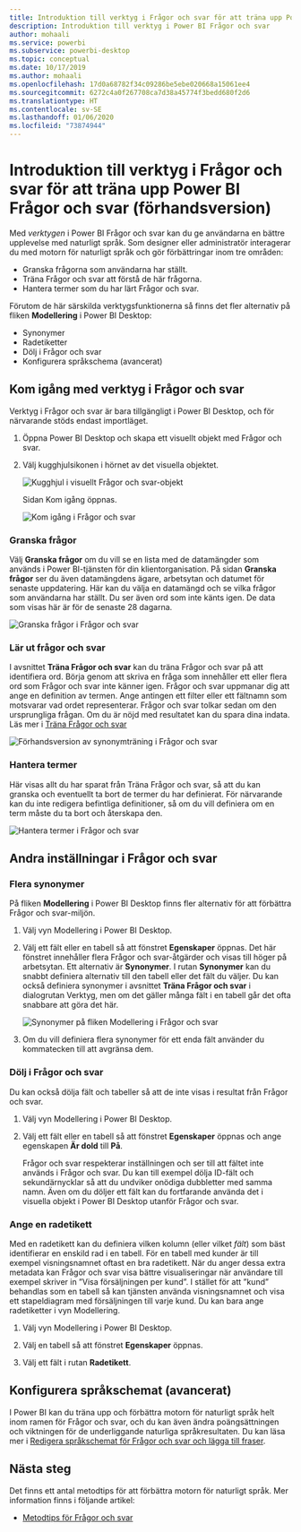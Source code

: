```yaml
---
title: Introduktion till verktyg i Frågor och svar för att träna upp Power BI Frågor och svar (förhandsversion)
description: Introduktion till verktyg i Power BI Frågor och svar
author: mohaali
ms.service: powerbi
ms.subservice: powerbi-desktop
ms.topic: conceptual
ms.date: 10/17/2019
ms.author: mohaali
ms.openlocfilehash: 17d0a68782f34c09286be5ebe020668a15061ee4
ms.sourcegitcommit: 6272c4a0f267708ca7d38a45774f3bedd680f2d6
ms.translationtype: HT
ms.contentlocale: sv-SE
ms.lasthandoff: 01/06/2020
ms.locfileid: "73874944"
---
```

# <a name="intro-to-qa-tooling-to-train-power-bi-qa-preview"></a>Introduktion till verktyg i Frågor och svar för att träna upp Power BI Frågor och svar (förhandsversion)

Med *verktygen* i Power BI Frågor och svar kan du ge användarna en bättre upplevelse med naturligt språk. Som designer eller administratör interagerar du med motorn för naturligt språk och gör förbättringar inom tre områden: 

- Granska frågorna som användarna har ställt.
- Träna Frågor och svar att förstå de här frågorna.
- Hantera termer som du har lärt Frågor och svar.

Förutom de här särskilda verktygsfunktionerna så finns det fler alternativ på fliken **Modellering** i Power BI Desktop:  

- Synonymer
- Radetiketter
- Dölj i Frågor och svar
- Konfigurera språkschema (avancerat)

## <a name="get-started-with-qa-tooling"></a>Kom igång med verktyg i Frågor och svar

Verktyg i Frågor och svar är bara tillgängligt i Power BI Desktop, och för närvarande stöds endast importläget.

1. Öppna Power BI Desktop och skapa ett visuellt objekt med Frågor och svar. 
2. Välj kugghjulsikonen i hörnet av det visuella objektet. 

    ![Kugghjul i visuellt Frågor och svar-objekt](media/qna-visual-gear.png)

    Sidan Kom igång öppnas.  

    ![Kom igång i Frågor och svar](media/qna-tooling-dialog.png)

### <a name="review-questions"></a>Granska frågor

Välj **Granska frågor** om du vill se en lista med de datamängder som används i Power BI-tjänsten för din klientorganisation. På sidan **Granska frågor** ser du även datamängdens ägare, arbetsytan och datumet för senaste uppdatering. Här kan du välja en datamängd och se vilka frågor som användarna har ställt. Du ser även ord som inte känts igen. De data som visas här är för de senaste 28 dagarna.

![Granska frågor i Frågor och svar](media/qna-tooling-review-questions.png)

### <a name="teach-qa"></a>Lär ut frågor och svar

I avsnittet **Träna Frågor och svar** kan du träna Frågor och svar på att identifiera ord. Börja genom att skriva en fråga som innehåller ett eller flera ord som Frågor och svar inte känner igen. Frågor och svar uppmanar dig att ange en definition av termen. Ange antingen ett filter eller ett fältnamn som motsvarar vad ordet representerar. Frågor och svar tolkar sedan om den ursprungliga frågan. Om du är nöjd med resultatet kan du spara dina indata. Läs mer i [Träna Frågor och svar](q-and-a-tooling-teach-q-and-a.md)

![Förhandsversion av synonymträning i Frågor och svar](media/qna-tooling-teach-fixpreview.png)

### <a name="manage-terms"></a>Hantera termer

Här visas allt du har sparat från Träna Frågor och svar, så att du kan granska och eventuellt ta bort de termer du har definierat. För närvarande kan du inte redigera befintliga definitioner, så om du vill definiera om en term måste du ta bort och återskapa den.

![Hantera termer i Frågor och svar](media/qna-manage-terms.png)

## <a name="other-qa-settings"></a>Andra inställningar i Frågor och svar

### <a name="bulk-synonyms"></a>Flera synonymer

På fliken **Modellering** i Power BI Desktop finns fler alternativ för att förbättra Frågor och svar-miljön. 

1. Välj vyn Modellering i Power BI Desktop.

2. Välj ett fält eller en tabell så att fönstret **Egenskaper** öppnas.  Det här fönstret innehåller flera Frågor och svar-åtgärder och visas till höger på arbetsytan. Ett alternativ är **Synonymer**. I rutan **Synonymer** kan du snabbt definiera alternativ till den tabell eller det fält du väljer. Du kan också definiera synonymer i avsnittet **Träna Frågor och svar** i dialogrutan Verktyg, men om det gäller många fält i en tabell går det ofta snabbare att göra det här.

    ![Synonymer på fliken Modellering i Frågor och svar](media/qna-modelling-pane-synonyms.png)

3. Om du vill definiera flera synonymer för ett enda fält använder du kommatecken till att avgränsa dem.

### <a name="hide-from-qa"></a>Dölj i Frågor och svar

Du kan också dölja fält och tabeller så att de inte visas i resultat från Frågor och svar. 

1. Välj vyn Modellering i Power BI Desktop.

2. Välj ett fält eller en tabell så att fönstret **Egenskaper** öppnas och ange egenskapen **Är dold** till **På**.

    Frågor och svar respekterar inställningen och ser till att fältet inte används i Frågor och svar. Du kan till exempel dölja ID-fält och sekundärnycklar så att du undviker onödiga dubbletter med samma namn. Även om du döljer ett fält kan du fortfarande använda det i visuella objekt i Power BI Desktop utanför Frågor och svar.

### <a name="set-a-row-label"></a>Ange en radetikett

Med en radetikett kan du definiera vilken kolumn (eller vilket *fält*) som bäst identifierar en enskild rad i en tabell. För en tabell med kunder är till exempel visningsnamnet oftast en bra radetikett. När du anger dessa extra metadata kan Frågor och svar visa bättre visualiseringar när användare till exempel skriver in ”Visa försäljningen per kund”. I stället för att ”kund” behandlas som en tabell så kan tjänsten använda visningsnamnet och visa ett stapeldiagram med försäljningen till varje kund. Du kan bara ange radetiketter i vyn Modellering. 

1. Välj vyn Modellering i Power BI Desktop.

2. Välj en tabell så att fönstret **Egenskaper** öppnas.

3. Välj ett fält i rutan **Radetikett**.

## <a name="configure-the-linguistic-schema-advanced"></a>Konfigurera språkschemat (avancerat)

I Power BI kan du träna upp och förbättra motorn för naturligt språk helt inom ramen för Frågor och svar, och du kan även ändra poängsättningen och viktningen för de underliggande naturliga språkresultaten. Du kan läsa mer i [Redigera språkschemat för Frågor och svar och lägga till fraser](q-and-a-tooling-advanced.md).

## <a name="next-steps"></a>Nästa steg

Det finns ett antal metodtips för att förbättra motorn för naturligt språk. Mer information finns i följande artikel:

* [Metodtips för Frågor och svar](q-and-a-best-practices.md)
